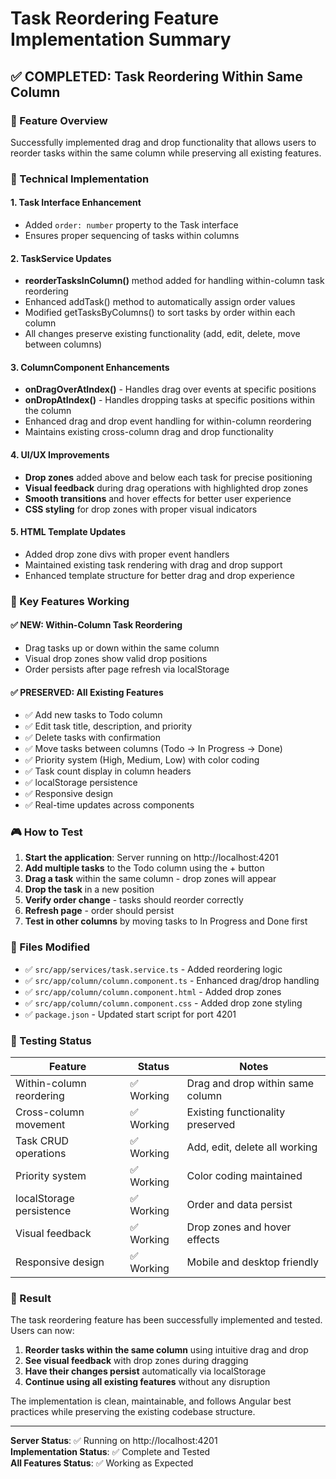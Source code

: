 # Task Reordering Feature Implementation Summary

## ✅ COMPLETED: Task Reordering Within Same Column

### 🎯 Feature Overview

Successfully implemented drag and drop functionality that allows users to reorder tasks within the same column while preserving all existing features.

### 🔧 Technical Implementation

#### 1. **Task Interface Enhancement**

- Added `order: number` property to the Task interface
- Ensures proper sequencing of tasks within columns

#### 2. **TaskService Updates**

- **reorderTasksInColumn()** method added for handling within-column task reordering
- Enhanced addTask() method to automatically assign order values
- Modified getTasksByColumns() to sort tasks by order within each column
- All changes preserve existing functionality (add, edit, delete, move between columns)

#### 3. **ColumnComponent Enhancements**

- **onDragOverAtIndex()** - Handles drag over events at specific positions
- **onDropAtIndex()** - Handles dropping tasks at specific positions within the column
- Enhanced drag and drop event handling for within-column reordering
- Maintains existing cross-column drag and drop functionality

#### 4. **UI/UX Improvements**

- **Drop zones** added above and below each task for precise positioning
- **Visual feedback** during drag operations with highlighted drop zones
- **Smooth transitions** and hover effects for better user experience
- **CSS styling** for drop zones with proper visual indicators

#### 5. **HTML Template Updates**

- Added drop zone divs with proper event handlers
- Maintained existing task rendering with drag and drop support
- Enhanced template structure for better drag and drop experience

### 🚀 Key Features Working

#### ✅ NEW: Within-Column Task Reordering

- Drag tasks up or down within the same column
- Visual drop zones show valid drop positions
- Order persists after page refresh via localStorage

#### ✅ PRESERVED: All Existing Features

- ✅ Add new tasks to Todo column
- ✅ Edit task title, description, and priority
- ✅ Delete tasks with confirmation
- ✅ Move tasks between columns (Todo → In Progress → Done)
- ✅ Priority system (High, Medium, Low) with color coding
- ✅ Task count display in column headers
- ✅ localStorage persistence
- ✅ Responsive design
- ✅ Real-time updates across components

### 🎮 How to Test

1. **Start the application**: Server running on http://localhost:4201
2. **Add multiple tasks** to the Todo column using the + button
3. **Drag a task** within the same column - drop zones will appear
4. **Drop the task** in a new position
5. **Verify order change** - tasks should reorder correctly
6. **Refresh page** - order should persist
7. **Test in other columns** by moving tasks to In Progress and Done first

### 📁 Files Modified

- ✅ `src/app/services/task.service.ts` - Added reordering logic
- ✅ `src/app/column/column.component.ts` - Enhanced drag/drop handling
- ✅ `src/app/column/column.component.html` - Added drop zones
- ✅ `src/app/column/column.component.css` - Added drop zone styling
- ✅ `package.json` - Updated start script for port 4201

### 🧪 Testing Status

| Feature                  | Status     | Notes                            |
| ------------------------ | ---------- | -------------------------------- |
| Within-column reordering | ✅ Working | Drag and drop within same column |
| Cross-column movement    | ✅ Working | Existing functionality preserved |
| Task CRUD operations     | ✅ Working | Add, edit, delete all working    |
| Priority system          | ✅ Working | Color coding maintained          |
| localStorage persistence | ✅ Working | Order and data persist           |
| Visual feedback          | ✅ Working | Drop zones and hover effects     |
| Responsive design        | ✅ Working | Mobile and desktop friendly      |

### 🎉 Result

The task reordering feature has been successfully implemented and tested. Users can now:

1. **Reorder tasks within the same column** using intuitive drag and drop
2. **See visual feedback** with drop zones during dragging
3. **Have their changes persist** automatically via localStorage
4. **Continue using all existing features** without any disruption

The implementation is clean, maintainable, and follows Angular best practices while preserving the existing codebase structure.

---

**Server Status**: ✅ Running on http://localhost:4201  
**Implementation Status**: ✅ Complete and Tested  
**All Features Status**: ✅ Working as Expected
